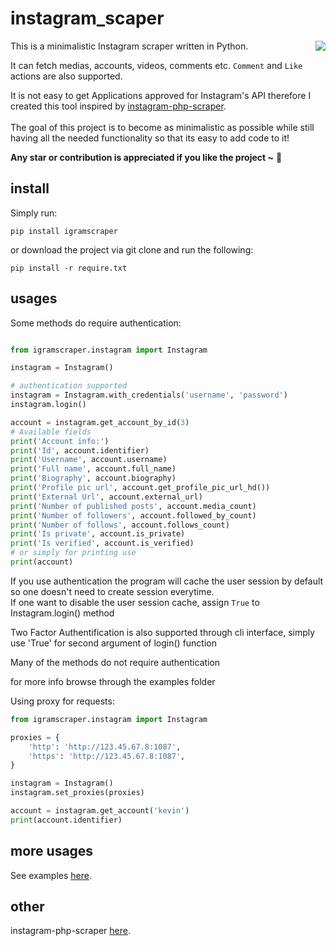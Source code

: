 # instagram_scaper
<img src="https://raw.githubusercontent.com/realsirjoe/designs/master/flat_illustration.png" align="right">
This is a minimalistic Instagram scraper written in Python.

It can fetch medias, accounts, videos, comments etc.
`Comment` and `Like` actions are also supported.

It is not easy to get Applications approved for Instagram's API therefore I created this tool inspired by [instagram-php-scraper](https://github.com/postaddictme/instagram-php-scraper).
<br /><br />
The goal of this project is to become as minimalistic as possible while still having all the needed functionality so that its easy to add code to it!

**Any star or contribution is appreciated if you like the project ~** 🤘

## install
Simply run:
```
pip install igramscraper
```

or download the project via git clone and run the following:
```
pip install -r require.txt
```

## usages
Some methods do require authentication:
```python

from igramscraper.instagram import Instagram

instagram = Instagram()

# authentication supported
instagram = Instagram.with_credentials('username', 'password')
instagram.login()

account = instagram.get_account_by_id(3)
# Available fields
print('Account info:')
print('Id', account.identifier)
print('Username', account.username)
print('Full name', account.full_name)
print('Biography', account.biography)
print('Profile pic url', account.get_profile_pic_url_hd())
print('External Url', account.external_url)
print('Number of published posts', account.media_count)
print('Number of followers', account.followed_by_count)
print('Number of follows', account.follows_count)
print('Is private', account.is_private)
print('Is verified', account.is_verified)
# or simply for printing use 
print(account)
```
If you use authentication the program will cache the user session by default so one doesn't need to create session everytime.  
If one want to disable the user session cache, assign `True` to Instagram.login() method

Two Factor Authentification is also supported through cli interface, simply use 'True' for second argument of login() function 
  
Many of the methods do not require authentication

for more info browse through the examples folder

Using proxy for requests:
```python
from igramscraper.instagram import Instagram 

proxies = {
    'http': 'http://123.45.67.8:1087',
    'https': 'http://123.45.67.8:1087',
}

instagram = Instagram()
instagram.set_proxies(proxies)

account = instagram.get_account('kevin')
print(account.identifier)
```

## more usages
See examples [here](https://github.com/SergioWagenleitner/instagram-scraper/tree/master/examples).

## other
instagram-php-scraper [here](https://github.com/postaddictme/instagram-php-scraper/tree/master/examples).
